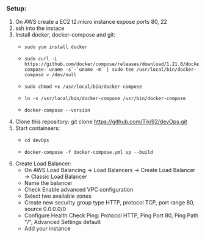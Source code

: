 ### Setup:

1. On AWS create a EC2 t2.micro instance expose ports 80, 22
2. ssh into the instace
3. Install docker, docker-compose and git:
   - <pre><code>sudo yum install docker</pre></code>
   - <pre><code>sudo curl -L https://github.com/docker/compose/releases/download/1.21.0/docker-compose-`uname -s`-`uname -m` | sudo tee /usr/local/bin/docker-compose > /dev/null</pre></code>
   - <pre><code>sudo chmod +x /usr/local/bin/docker-compose</pre></code>
   - <pre><code>ln -s /usr/local/bin/docker-compose /usr/bin/docker-compose</pre></code>
   - <pre><code>docker-compose --version</pre></code>
4. Clone this repository: git clone https://github.com/Tiki92/devOps.git
5. Start containsers:
   - <pre><code>cd devOps</pre></code>
   - <pre><code>docker-compose -f docker-compose.yml up --build</pre></code>
6. Create Load Balancer:
   - On AWS Load Balancing -> Load Balancers -> Create Load Balancer -> Classic Load Balancer
   - Name the balancer
   - Check Enable advanced VPC configuration
   - Select two available zones
   - Create new security group type HTTP, protocol TCP, port range 80, source 0.0.0.0/0
   - Configure Health Check Ping: Protocol HTTP, Ping Port 80, Ping Path "/", Advanced Settings default
   - Add your instance
